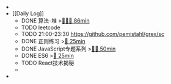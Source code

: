 -
- [[Daily Log]]
	- DONE 算法-堆 >[🍅🍅🍅 86min](#agenda-pomo://?t=f-1686639289596-1500%2Cf-1686640795953-1500%2Cf-1686644092475-1500%2Cp-1686646938892-612)
	- TODO leetcode
	- TODO 21:00-23:30 https://github.com/pemistahl/grex/sc
	- DONE 正则练习 >[🍅 25min](#agenda-pomo://?t=f-1686636247493-1500)
	- DONE JavaScript专题系列 >[🍅🍅 50min](#agenda-pomo://?t=f-1686648264262-1500%2Cf-1686650281995-1500)
	- DONE ES6 >[🍅 25min](#agenda-pomo://?t=f-1686655050473-1500)
	- TODO React技术揭秘
	-
-